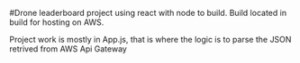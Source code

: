 #Drone leaderboard project using react with node to build. Build located in build for hosting on AWS.

Project work is mostly in App.js, that is where the logic is to parse the JSON retrived from AWS Api Gateway



